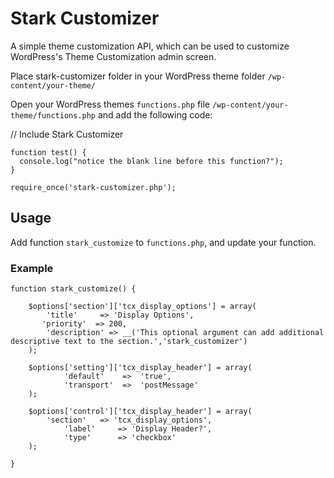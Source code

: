 # Stark Customizer
A simple theme customization API, which can be used to customize WordPress's Theme Customization admin screen.

Place stark-customizer folder in your WordPress theme folder ```/wp-content/your-theme/```

Open your WordPress themes ```functions.php``` file ```/wp-content/your-theme/functions.php``` and add the following code:

// Include Stark Customizer
```
function test() {
  console.log("notice the blank line before this function?");
}
```
```require_once('stark-customizer.php');```

## Usage

Add function ```stark_customize``` to ```functions.php```, and update your function.

### Example

```
function stark_customize() {

	$options['section']['tcx_display_options'] = array(
		'title'     => 'Display Options',
	   'priority'  => 200,
		'description' => __('This optional argument can add additional descriptive text to the section.','stark_customizer')
	);

	$options['setting']['tcx_display_header'] = array(
	        'default'    =>  'true',
	        'transport'  =>  'postMessage'
	);

	$options['control']['tcx_display_header'] = array(
		'section'   => 'tcx_display_options',
	        'label'     => 'Display Header?',
	        'type'      => 'checkbox'
	);

}

```
